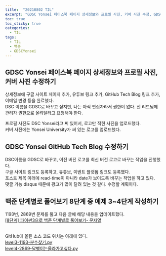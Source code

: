 ```yaml
---
title:  "20210802 TIL"
excerpt: "GDSC Yonsei 페이스북 페이지 상세정보와 프로필 사진, 커버 사진 수정, GDSC Yonsei GitHub Tech Blog 수정, 백준 단계별로 풀어보기 8단계 중 예제 3~4단계 작성(1193번, 2869번)"
toc: true
toc_sticky: true
categories:
  - TIL
tags:
  - TIL
  - 백준  
  - GDSCYonsei
---
```


## GDSC Yonsei 페이스북 페이지 상세정보와 프로필 사진, 커버 사진 수정하기
상세정보에 구글 사이트 페이지 추가, 유튜브 링크 추가, GitHub Tech Blog 링크 추가, 이메일 변경 등을 완료했다.  
DSC 이름을 GDSC로 바꾸고 싶지만, 나는 아직 편집자라서 권한이 없다. 전 리드님께 관리자 권한으로 올려달라고 요청해야 한다.  

프로필 사진도 DSC Yonsei라고 써 있어서, 로고만 적힌 사진을 업로드했다.  
커버 사진에는 Yonsei University가 써 있는 로고를 업로드했다.  

## GDSC Yonsei GitHub Tech Blog 수정하기
DSC이름을 GDSC로 바꾸고, 이전 버전 로고를 최신 버전 로고로 바꾸는 작업을 진행했다.  
구글 사이트 링크도 등록하고, 유튜브, 이벤트 플랫폼 링크도 등록했다.  
포스트 제목 아래에 read-time이 아니라 date가 보이도록 바꾸는 작업을 하고 있다.  
댓글 기능 disqus 때문에 광고가 많이 달려 있는 것 같다. 수정할 계획이다.  

## 백준 단계별로 풀어보기 8단계 중 예제 3\~4단계 작성하기  
1193번, 2869번 문제를 풀고 다음 글에 해당 내용을 업데이트했다.    
[[8단계] 파이썬3으로 백준 단계별로 풀어보기- 문자열](https://leeryeongsong.github.io/baekjoon/baekjoon-step-by-step-python3-step8/)  
<br>

GitHub에 올린 소스 코드 위치는 아래에 있다.  
[level3-1193-분수찾기.py](https://github.com/leeryeongsong/baekjoon-step-by-step-python3/blob/main/step8/level3-1193-%EB%B6%84%EC%88%98%EC%B0%BE%EA%B8%B0.py)  
[level4-2869-달팽이는올라가고싶다.py](https://github.com/leeryeongsong/baekjoon-step-by-step-python3/blob/main/step8/level4-2869-%EB%8B%AC%ED%8C%BD%EC%9D%B4%EB%8A%94%EC%98%AC%EB%9D%BC%EA%B0%80%EA%B3%A0%EC%8B%B6%EB%8B%A4.py)
<br>
<br>
